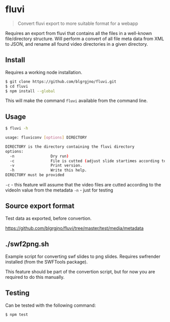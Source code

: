# fluvi

> Convert fluvi export to more suitable format for a webapp

Requires an export from fluvi that contains all the files in a
well-known file/directory structure. Will perform a convert of all
file meta data from XML to JSON, and rename all found video
directories in a given directory.

## Install

Requires a working node installation.

```bash
$ git clone https://github.com/blgrgjno/fluvi.git
$ cd fluvi
$ npm install --global
```

This will make the command ```fluvi``` available from the command line.

## Usage

```bash
$ fluvi -h

usage: fluviconv [options] DIRECTORY

DIRECTORY is the directory containing the fluvi directory
options:
  -n                Dry run)
  -c                File is cutted (adjust slide startimes according to videoIn)
  -v                Print version.
  -h                Write this help.
DIRECTORY must be provided
```

```-c``` - this feature will assume that the video files are cutted
according to the videoIn value from the metadata
```-n``` - just for testing

## Source export format

Test data as exported, before convertion.

https://github.com/blgrgjno/fluvi/tree/master/test/media/metadata

## ./swf2png.sh

Example script for converting swf slides to png slides. Requires
swfrender installed (from the SWFTools package).

This feature should be part of the convertion script, but for now you
are required to do this manually.

## Testing

Can be tested with the following command:

```bash
$ npm test
```
